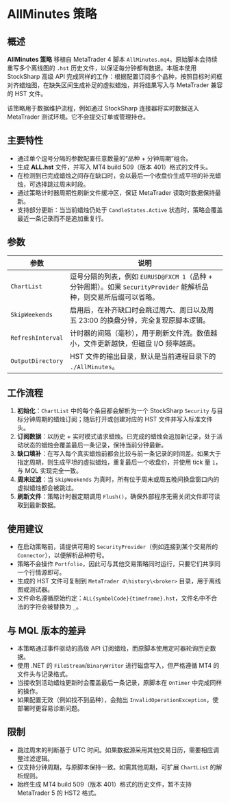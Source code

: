 # AllMinutes 策略

## 概述
**AllMinutes 策略** 移植自 MetaTrader 4 脚本 `AllMinutes.mq4`。原始脚本会持续重写多个离线图的 `.hst` 历史文件，以保证每分钟都有数据。本版本使用 StockSharp 高级 API 完成同样的工作：根据配置订阅多个品种，按照目标时间框对齐蜡烛图，在缺失区间生成补足的虚拟蜡烛，并将结果写入与 MetaTrader 兼容的 HST 文件。

该策略用于数据维护流程，例如通过 StockSharp 连接器将实时数据送入 MetaTrader 测试环境。它不会提交订单或管理持仓。

## 主要特性
- 通过单个逗号分隔的参数配置任意数量的“品种 + 分钟周期”组合。
- 生成 **ALL<symbol><timeframe>.hst** 文件，并写入 MT4 build 509（版本 401）格式的文件头。
- 在检测到已完成蜡烛之间存在缺口时，会以最后一个收盘价生成平坦的补充蜡烛，可选择跳过周末时段。
- 通过策略计时器周期性刷新文件缓冲区，保证 MetaTrader 读取时数据保持最新。
- 支持部分更新：当当前蜡烛仍处于 `CandleStates.Active` 状态时，策略会覆盖最近一条记录而不是追加重复行。

## 参数
| 参数 | 说明 |
|------|------|
| `ChartList` | 逗号分隔的列表，例如 `EURUSD@FXCM 1`（品种 + 分钟周期）。如果 `SecurityProvider` 能解析品种，则交易所后缀可以省略。 |
| `SkipWeekends` | 启用后，在补齐缺口时会跳过周六、周日以及周五 23:00 的换盘分钟，完全复现原脚本逻辑。 |
| `RefreshInterval` | 计时器的间隔（毫秒），用于刷新文件流。数值越小，文件更新越快，但磁盘 I/O 频率越高。 |
| `OutputDirectory` | HST 文件的输出目录，默认是当前进程目录下的 `./AllMinutes`。 |

## 工作流程
1. **初始化**：`ChartList` 中的每个条目都会解析为一个 StockSharp `Security` 与目标分钟周期的蜡烛订阅；随后打开或创建对应的 HST 文件并写入标准文件头。
2. **订阅数据**：以历史 + 实时模式请求蜡烛。已完成的蜡烛会追加新记录，处于活动状态的蜡烛会覆盖最后一条记录，保持当前分钟最新。
3. **缺口填补**：在写入每个真实蜡烛前都会比较与前一条记录的时间差。如果大于指定周期，则生成平坦的虚拟蜡烛，重复最后一个收盘价，并使用 tick 量 `1`，与 MQL 实现完全一致。
4. **周末过滤**：当 `SkipWeekends` 为真时，所有位于周末或周五晚间换盘窗口内的虚拟蜡烛都会被跳过。
5. **刷新文件**：策略计时器定期调用 `Flush()`，确保外部程序无需关闭文件即可读取到最新数据。

## 使用建议
- 在启动策略前，请提供可用的 `SecurityProvider`（例如连接到某个交易所的 `Connector`），以便解析品种符号。
- 策略不会操作 `Portfolio`，因此可与其他交易策略同时运行，只要它们共享同一个行情源即可。
- 生成的 HST 文件可复制到 `MetaTrader 4\history\<broker>` 目录，用于离线图或测试器。
- 文件命名遵循原始约定：`ALL{symbolCode}{timeframe}.hst`，文件名中不合法的字符会被替换为 `_`。

## 与 MQL 版本的差异
- 本策略通过事件驱动的高级 API 订阅蜡烛，而原脚本使用定时器轮询历史数据。
- 使用 .NET 的 `FileStream`/`BinaryWriter` 进行磁盘写入，但严格遵循 MT4 的文件头与记录格式。
- 当接收到活动蜡烛更新时会覆盖最后一条记录，原脚本在 `OnTimer` 中完成同样的操作。
- 如果配置无效（例如找不到品种），会抛出 `InvalidOperationException`，使部署时更容易诊断问题。

## 限制
- 跳过周末的判断基于 UTC 时间。如果数据源采用其他交易日历，需要相应调整过滤逻辑。
- 仅支持分钟周期，与原脚本保持一致。如需其他周期，可扩展 `ChartList` 的解析规则。
- 始终生成 MT4 build 509（版本 401）格式的历史文件，暂不支持 MetaTrader 5 的 HST2 格式。

